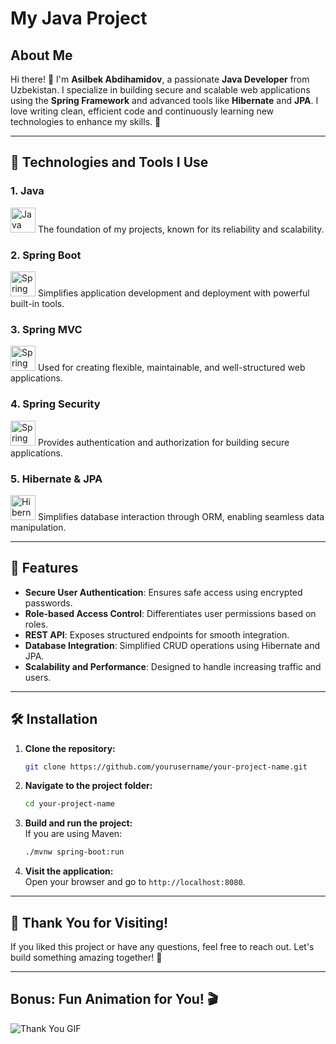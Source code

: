 # My Java Project

## About Me  
Hi there! 👋 I'm **Asilbek Abdihamidov**, a passionate **Java Developer** from Uzbekistan. I specialize in building secure and scalable web applications using the **Spring Framework** and advanced tools like **Hibernate** and **JPA**. I love writing clean, efficient code and continuously learning new technologies to enhance my skills. 🚀

---

## 🚀 Technologies and Tools I Use

### 1. Java  
<img src="https://cdn-icons-png.flaticon.com/512/226/226777.png" alt="Java" width="40"/>  
The foundation of my projects, known for its reliability and scalability.

### 2. Spring Boot  
<img src="https://cdn-icons-png.flaticon.com/512/5968/5968292.png" alt="Spring Boot" width="40"/>  
Simplifies application development and deployment with powerful built-in tools.

### 3. Spring MVC  
<img src="https://cdn-icons-png.flaticon.com/512/5968/5968292.png" alt="Spring MVC" width="40"/>  
Used for creating flexible, maintainable, and well-structured web applications.

### 4. Spring Security  
<img src="https://cdn-icons-png.flaticon.com/512/3039/3039436.png" alt="Spring Security" width="40"/>  
Provides authentication and authorization for building secure applications.

### 5. Hibernate & JPA  
<img src="https://cdn-icons-png.flaticon.com/512/2111/2111320.png" alt="Hibernate" width="40"/>  
Simplifies database interaction through ORM, enabling seamless data manipulation.

---

## 🌟 Features

- **Secure User Authentication**: Ensures safe access using encrypted passwords.
- **Role-based Access Control**: Differentiates user permissions based on roles.
- **REST API**: Exposes structured endpoints for smooth integration.
- **Database Integration**: Simplified CRUD operations using Hibernate and JPA.
- **Scalability and Performance**: Designed to handle increasing traffic and users.

---

## 🛠️ Installation

1. **Clone the repository:**
    ```bash
    git clone https://github.com/yourusername/your-project-name.git
    ```

2. **Navigate to the project folder:**
    ```bash
    cd your-project-name
    ```

3. **Build and run the project:**  
   If you are using Maven:
    ```bash
    ./mvnw spring-boot:run
    ```

4. **Visit the application:**  
   Open your browser and go to `http://localhost:8080`.

---

## 🎉 Thank You for Visiting!  

If you liked this project or have any questions, feel free to reach out. Let's build something amazing together! 🤝  

---

## Bonus: Fun Animation for You! 🎬  

![Thank You GIF](https://media.giphy.com/media/hvRJCLFzcasrR4ia7z/giphy.gif)

